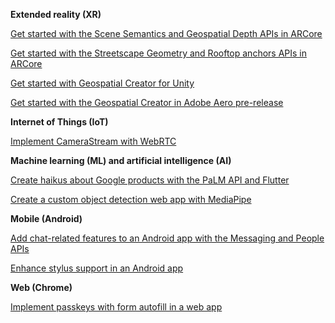 **Extended reality (XR)**

[Get started with the Scene Semantics and Geospatial Depth APIs in ARCore](https://developers.google.com/codelabs/arcore-scene-semantics-geospatial-depth)

[Get started with the Streetscape Geometry and Rooftop anchors APIs in ARCore](https://developers.google.com/codelabs/arcore-streetscape-geometry-rooftop-anchors)

[Get started with Geospatial Creator for Unity](https://developers.google.com/codelabs/arcore-unity-geospatial-creator)

[Get started with the Geospatial Creator in Adobe Aero pre-release](https://developers.google.com/codelabs/arcore-adobe-aero-geospatial-creator)

**Internet of Things (IoT)**

[Implement CameraStream with WebRTC](https://developers.home.google.com/codelabs/smarthome-webrtc)

**Machine learning (ML) and artificial intelligence (AI)**

[Create haikus about Google products with the PaLM API and Flutter](https://codelabs.developers.google.com/haiku-generator)

[Create a custom object detection web app with MediaPipe](https://codelabs.developers.google.com/mp-object-detection-web)

**Mobile (Android)**

[Add chat-related features to an Android app with the Messaging and People APIs](https://codelabs.developers.google.com/people-messaging)

[Enhance stylus support in an Android app](https://developer.android.com/codelabs/large-screens/advanced-stylus-support)

**Web (Chrome)**

[Implement passkeys with form autofill in a web app](https://developers.google.com/codelabs/passkey-form-autofill)
